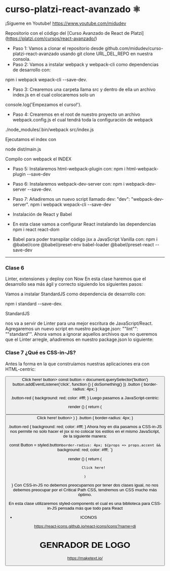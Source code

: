 # curso-platzi-react-avanzado ⚛️

¡Sígueme en Youtube! https://www.youtube.com/midudev

Repositorio con el código del [Curso Avanzado de React de Platzi]
(https://platzi.com/cursos/react-avanzado/)


* Paso 1: Vamos a clonar el repositorio desde github.com/midudev/curso-platzi-react-avanzado usando git clone URL_DEL_REPO en nuestra consola.
* Paso 2: Vamos a instalar webpack y webpack-cli como dependencias de desarrollo con: 

npm i webpack wepack-cli --save-dev.
* Paso 3: Crearemos una carpeta llama src y dentro de ella un archivo index.js en el cual colocaremos solo un 

console.log('Empezamos el curso!').

* Paso 4: Crearemos en el root de nuestro proyecto un archivo webpack.config.js el cual tendrá toda la configuración de webpack

./node_modules/.bin/webpack src/index.js

Ejecutamos el index con 

node dist/main.js

Compilo con webpack el INDEX

* Paso 5: Instalaremos html-webpack-plugin con: 
npm i html-webpack-plugin --save-dev

* Paso 6: Instalaremos webpack-dev-server con: 
npm i webpack-dev-server --save-dev.

* Paso 7: Añadiremos un nuevo script llamado dev: "dev": "webpack-dev-server".
npm i webpack wepack-cli --save-dev

* Instalación de React y Babel
* En esta clase vamos a configurar React instalando las dependencias 
npm i react react-dom 

* Babel para poder transpilar código jsx a JavaScript Vanilla con: 
npm i @babel/core @babel/preset-env babel-loader @babel/preset-react --save-dev 

*******************************************************

### Clase 6

Linter, extensiones y deploy con Now
En esta clase haremos que el desarrollo sea más ágil y correcto siguiendo los siguientes pasos:

Vamos a instalar StandardJS como dependencia de desarrollo con: 

npm i standard --save-dev. 

StandardJS 

nos va a servir de Linter para una mejor escritura de JavaScript/React.
Agregaremos un nuevo script en nuestro package.json: ""lint"": ""standard"".
Ahora vamos a ignorar aquellos archivos que no queremos que el Linter arregle, añadiremos en nuestro package.json lo siguiente:



### Clase 7 ¿Qué es CSS-in-JS?
Antes la forma en la que construíamos nuestras aplicaciones era con HTML-centric:

<button className='button button-red'>
	Click here!
button>
const button = document.querySelector('button')
button.addEventListener('click', function () {
	doSomething()
})
.button {
	border-radius: 4px;
}

.button-red {
	background: red;
	color: #fff;
}
Luego pasamos a JavaScript-centric:

render () {
	return (
		<button
			className='button button-red'
			onClick={doSomething}
		>
			Click here!
		button>
	)
}
.button {
	border-radius: 4px;
}

.button-red {
	background: red;
	color: #fff;
}
Ahora hoy en día pasamos a CSS-in-JS nos permite no solo hacer el jsx si no colocar los estilos en el mismo JavaScript, de la siguiente manera:

const Button = styled.button`
	border-radius: 4px;
	${props => props.accent && `
		background: red;
		color: #fff;
	`}


render () {
	return (
		
			Click here!
		
	)
}
Con CSS-in-JS no debemos preocuparnos por tener dos clases igual, no nos debemos preocupar por el Critical Path CSS, tendremos un CSS mucho más óptimo.

En esta clase utilizaremos styled-components el cual es una biblioteca para CSS-in-JS pensada más que todo para React

* ICONOS

https://react-icons.github.io/react-icons/icons?name=di

# GENRADOR DE LOGO

https://maketext.io/

